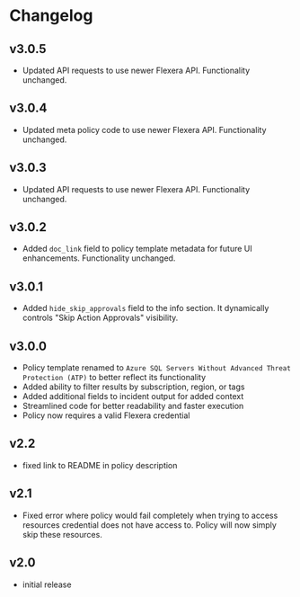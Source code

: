 # Changelog

## v3.0.5

- Updated API requests to use newer Flexera API. Functionality unchanged.

## v3.0.4

- Updated meta policy code to use newer Flexera API. Functionality unchanged.

## v3.0.3

- Updated API requests to use newer Flexera API. Functionality unchanged.

## v3.0.2

- Added `doc_link` field to policy template metadata for future UI enhancements. Functionality unchanged.

## v3.0.1

- Added `hide_skip_approvals` field to the info section. It dynamically controls "Skip Action Approvals" visibility.

## v3.0.0

- Policy template renamed to `Azure SQL Servers Without Advanced Threat Protection (ATP)` to better reflect its functionality
- Added ability to filter results by subscription, region, or tags
- Added additional fields to incident output for added context
- Streamlined code for better readability and faster execution
- Policy now requires a valid Flexera credential

## v2.2

- fixed link to README in policy description

## v2.1

- Fixed error where policy would fail completely when trying to access resources credential does not have access to. Policy will now simply skip these resources.

## v2.0

- initial release
